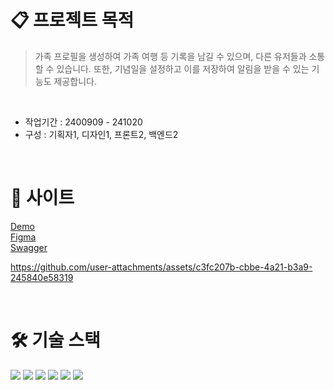 
# 📋 프로젝트 목적 
> 가족 프로필을 생성하여 가족 여행 등 기록을 남길 수 있으며, 다른 유저들과 소통할 수 있습니다. 또한, 기념일을 설정하고 이를 저장하여 알림을 받을 수 있는 기능도 제공합니다.

<br /> 

- 작업기간 : 2400909 - 241020
- 구성 : 기획자1, 디자인1, 프론트2, 백엔드2

<br />

# 🔗 사이트
[Demo](http://13.209.88.22:3000/) <br />
[Figma](https://www.figma.com/design/6YFtCqf064pX9La4sdwuxX/final?node-id=1-1614&node-type=frame&t=5AzrjJdueJBiecdV-0)<br />
[Swagger](http://13.209.88.22:8080/swagger-ui/index.html#/travel-controller/updateTravel)<br />







https://github.com/user-attachments/assets/c3fc207b-cbbe-4a21-b3a9-245840e58319



<br />

# 🛠️ 기술 스택
<img src="https://img.shields.io/badge/Spring%20Boot-6DB33F?style=flat-square&logo=Spring-Boot&logoColor=white">
<img src="https://img.shields.io/badge/JPA-007396?style=flat-square&logo=Hibernate&logoColor=white">
<img src="https://img.shields.io/badge/Spring%20Security-6DB33F?style=flat-square&logo=Spring-Security&logoColor=white">
<img src="https://img.shields.io/badge/QueryDSL-4479A1?style=flat-square&logo=QueryDSL&logoColor=white">
<img src="https://img.shields.io/badge/Docker-2496ED?style=flat-square&logo=Docker&logoColor=white">
<img src="https://img.shields.io/badge/GitHub%20Actions-2088FF?style=flat-square&logo=GitHub-Actions&logoColor=white">






<br />



